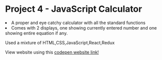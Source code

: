 # Project 4 - JavaScript Calculator
<li> A proper and eye catchy calculator with all the standard functions 
<li> Comes with 2 displays, one showing currently entered number and one showing entire equation if any. 

Used a mixture of HTML,CSS,JavaScript,React,Redux

View website using this [codepen website link!](https://codepen.io/MuchuShiva/full/mdYxVgG)